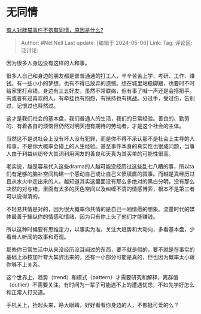 # 无同情
[有人对胖猫事件不抱有同情，原因是什么?](https://www.zhihu.com/question/655053702/answer/3488886732)

> Author: #NellNell
> Last update: [编辑于 2024-05-06]
> Link:
> Tag:
> 评论区:
> 泛讨论:

因为很多人身边没有这样的人和事。

很多人自己和身边的朋友都是普普通通的打工人，辛辛苦苦上学、考研、工作、赚钱。有一些小小的梦想，也有不得已放弃的遗憾。想在城里站稳脚跟，也要时不时给家里打点钱。身边有三五好友，虽然不常联络，但有事了喊一声还是会搭把手。有或者有过喜欢的人，有牵挂也有抱怨，有扶持也有挑战。分过手，受过伤，告别过，记恨过也释然过。

这才是我们社会的基本盘，我们普通人的生活，我们的日常经验。善良的、勤劳的、有着各自的烦恼但仍然对明天抱有期待的劳动者，才是这个社会的主体。

当然这不是说社会上没有坏人没有犯罪，而是你不得不承认那不是社会上主导的人和事，不是你大概率会碰上的人生经验。甚至事件本身的真实性也很成问题，当事人由于利益纠纷夸大其词利用网友的善良和天真为其买单的可能性很高。

老实说，越是容易代入这些drama的人越可能没经历过这些乱七八糟的事，所以ta们有足够的脑补空间构建一个感动自己或让自己义愤填膺的叙事。而越是真经历过且从水火中走出来的人，越知道其实这里面没有那么多绝对的黑白分明，没有那么决然的对与错，里面有太多的灰色空间以及纠缠不清的情感博弈，根本不是第三者可以说得清的。

不轻易共情是对的，因为很大概率你共情的是自己一厢情愿的想象。流量时代的媒体最善于操纵你的情感和情绪，因为只有你上头了他们才能赚钱。

所以这种时候要有思维定力，以事实为准，关注大趋势和大动向，多看基本盘，少看耸人听闻的故事和奇观。

那些你日常生活中从来没经历没耳闻过的东西，要不就是假的，要不就是在事实的基础上添枝加叶夸大其辞出来的，还有一小部分可能是真的，但也因为概率太小跟你够不上关系。

这个世界上，趋势（trend）和模式（pattern）才需要研究和解释，离群值（outlier）不需要关注。有时间为一辈子可能遇不上的遭遇忧虑，不如先学好怎么和正常人打交道。

手机关上，抬起头来，睁大眼睛，好好看看你身边的人，不都挺可爱的么？
